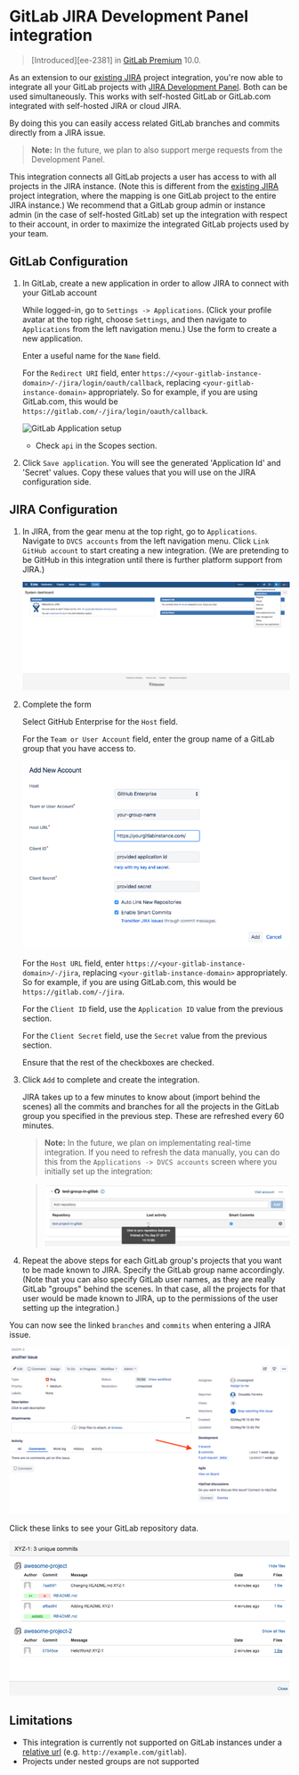 # GitLab JIRA Development Panel integration

> [Introduced][ee-2381] in [GitLab Premium][eep] 10.0.

As an extension to our [existing JIRA][existing-jira] project integration, you're now able to integrate
all your GitLab projects with [JIRA Development Panel][jira-development-panel]. Both can be used
simultaneously. This works with self-hosted GitLab or GitLab.com integrated with self-hosted JIRA
or cloud JIRA.

By doing this you can easily access related GitLab branches and commits directly from a JIRA issue.

>**Note:**
In the future, we plan to also support merge requests from the Development Panel.

This integration connects all GitLab projects a user has access to with all projects in the JIRA instance.
(Note this is different from the [existing JIRA][existing-jira] project integration, where the mapping
is one GitLab project to the entire JIRA instance.) We recommend that a GitLab group admin
or instance admin (in the case of self-hosted GitLab) set up the integration with respect to their
account, in order to maximize the integrated GitLab projects used by your team.

## GitLab Configuration

1. In GitLab, create a new application in order to allow JIRA to connect with your GitLab account

    While logged-in, go to `Settings -> Applications`. (Click your profile avatar at
    the top right, choose `Settings`, and then navigate to `Applications` from the left
    navigation menu.) Use the form to create a new application.

    Enter a useful name for the `Name` field.

    For the `Redirect URI` field, enter `https://<your-gitlab-instance-domain>/-/jira/login/oauth/callback`,
    replacing `<your-gitlab-instance-domain>` appropriately. So for example, if you are using GitLab.com,
    this would be `https://gitlab.com/-/jira/login/oauth/callback`.

    ![GitLab Application setup](img/jira_dev_panel_gl_setup_1.png)

    - Check `api` in the Scopes section.

2. Click `Save application`. You will see the generated 'Application Id' and 'Secret' values.
Copy these values that you will use on the JIRA configuration side.

## JIRA Configuration

1. In JIRA, from the gear menu at the top right, go to `Applications`. Navigate to `DVCS accounts`
from the left navigation menu. Click `Link GitHub account` to start creating a new integration.
(We are pretending to be GitHub in this integration until there is further platform support from JIRA.)

    ![JIRA DVCS from Dashboard](img/jira_dev_panel_jira_setup_1.png)

2. Complete the form

    Select GitHub Enterprise for the `Host` field.

    For the `Team or User Account` field, enter the group name of a GitLab group that you have access to.

    ![Creation of Jira DVCS integration](img/jira_dev_panel_jira_setup_2.png)

    For the `Host URL` field, enter `https://<your-gitlab-instance-domain>/-/jira`,
    replacing `<your-gitlab-instance-domain>` appropriately. So for example, if you are using GitLab.com,
    this would be `https://gitlab.com/-/jira`.

    For the `Client ID` field, use the `Application ID` value from the previous section.

    For the `Client Secret` field, use the `Secret` value from the previous section.

    Ensure that the rest of the checkboxes are checked.

3. Click `Add` to complete and create the integration.

    JIRA takes up to a few minutes to know about (import behind the scenes) all the commits and branches
    for all the projects in the GitLab group you specified in the previous step. These are refreshed
    every 60 minutes.

    >**Note:**
    In the future, we plan on implementating real-time integration. If you need
    to refresh the data manually, you can do this from the `Applications -> DVCS
    accounts` screen where you initially set up the integration:

    > ![Refresh GitLab information in JIRA](img/jira_dev_panel_manual_refresh.png)

4. Repeat the above steps for each GitLab group's projects that you want to be made known to JIRA.
Specify the GitLab group name accordingly. (Note that you can also specify GitLab user names, as they
are really GitLab "groups" behind the scenes. In that case, all the projects for that user would
be made known to JIRA, up to the permissions of the user setting up the integration.)

You can now see the linked `branches` and `commits` when entering a JIRA issue.

![Branch and Commit links on JIRA issue](img/jira_dev_panel_jira_setup_3.png)

Click these links to see your GitLab repository data.

![GitLab commit details on a JIRA issue](img/jira_dev_panel_jira_setup_4.png)


## Limitations

- This integration is currently not supported on GitLab instances under a [relative url][relative-url] (e.g. `http://example.com/gitlab`).
- Projects under nested groups are not supported

[existing-jira]: ../user/project/integrations/jira.md
[jira-development-panel]: https://confluence.atlassian.com/adminjiraserver070/integrating-with-development-tools-776637096.html#Integratingwithdevelopmenttools-Developmentpanelonissues
[eep]: https://about.gitlab.com/products/
[ee-2786]: https://gitlab.com/gitlab-org/gitlab-ee/issues/2786
[relative-url]: https://docs.gitlab.com/omnibus/settings/configuration.html#configuring-a-relative-url-for-gitlab
